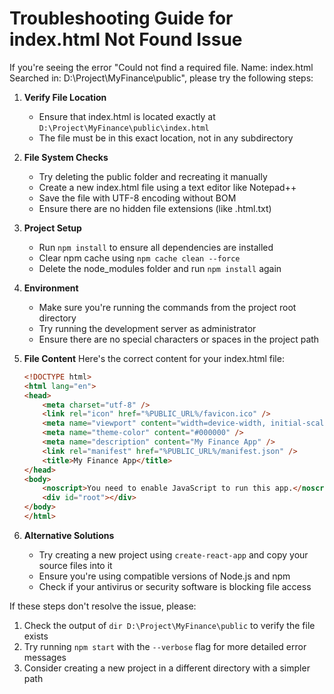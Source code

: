 # Troubleshooting Guide for index.html Not Found Issue

If you're seeing the error "Could not find a required file. Name: index.html Searched in: D:\Project\MyFinance\public", please try the following steps:

1. **Verify File Location**
   - Ensure that index.html is located exactly at `D:\Project\MyFinance\public\index.html`
   - The file must be in this exact location, not in any subdirectory

2. **File System Checks**
   - Try deleting the public folder and recreating it manually
   - Create a new index.html file using a text editor like Notepad++
   - Save the file with UTF-8 encoding without BOM
   - Ensure there are no hidden file extensions (like .html.txt)

3. **Project Setup**
   - Run `npm install` to ensure all dependencies are installed
   - Clear npm cache using `npm cache clean --force`
   - Delete the node_modules folder and run `npm install` again

4. **Environment**
   - Make sure you're running the commands from the project root directory
   - Try running the development server as administrator
   - Ensure there are no special characters or spaces in the project path

5. **File Content**
   Here's the correct content for your index.html file:
   ```html
   <!DOCTYPE html>
   <html lang="en">
   <head>
       <meta charset="utf-8" />
       <link rel="icon" href="%PUBLIC_URL%/favicon.ico" />
       <meta name="viewport" content="width=device-width, initial-scale=1" />
       <meta name="theme-color" content="#000000" />
       <meta name="description" content="My Finance App" />
       <link rel="manifest" href="%PUBLIC_URL%/manifest.json" />
       <title>My Finance App</title>
   </head>
   <body>
       <noscript>You need to enable JavaScript to run this app.</noscript>
       <div id="root"></div>
   </body>
   </html>
   ```

6. **Alternative Solutions**
   - Try creating a new project using `create-react-app` and copy your source files into it
   - Ensure you're using compatible versions of Node.js and npm
   - Check if your antivirus or security software is blocking file access

If these steps don't resolve the issue, please:
1. Check the output of `dir D:\Project\MyFinance\public` to verify the file exists
2. Try running `npm start` with the `--verbose` flag for more detailed error messages
3. Consider creating a new project in a different directory with a simpler path